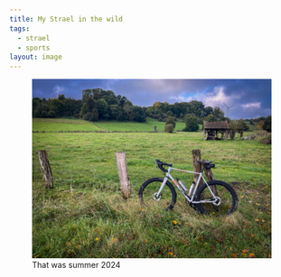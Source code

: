 ```yaml
---
title: My Strael in the wild
tags:
  - strael
  - sports
layout: image
---
```

<figure>
<img src="/img/strael/IMG_6456.jpg" alt="My white Strael steel race bike leaning at a fence in front of a meadow with a shed in the background.">
<figcaption>That was summer 2024</figcaption>
</figure>
